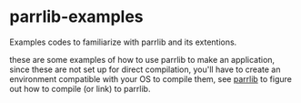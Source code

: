 # parrlib-examples
Examples codes to familiarize with parrlib and its extentions.

these are some examples of how to use parrlib to make an application, since these are not set up for direct compilation, you'll have to create an environment compatible with your OS to compile them, see [parrlib](https://github.com/AlessandroParrotta/parrlib) to figure out how to compile (or link) to parrlib.
